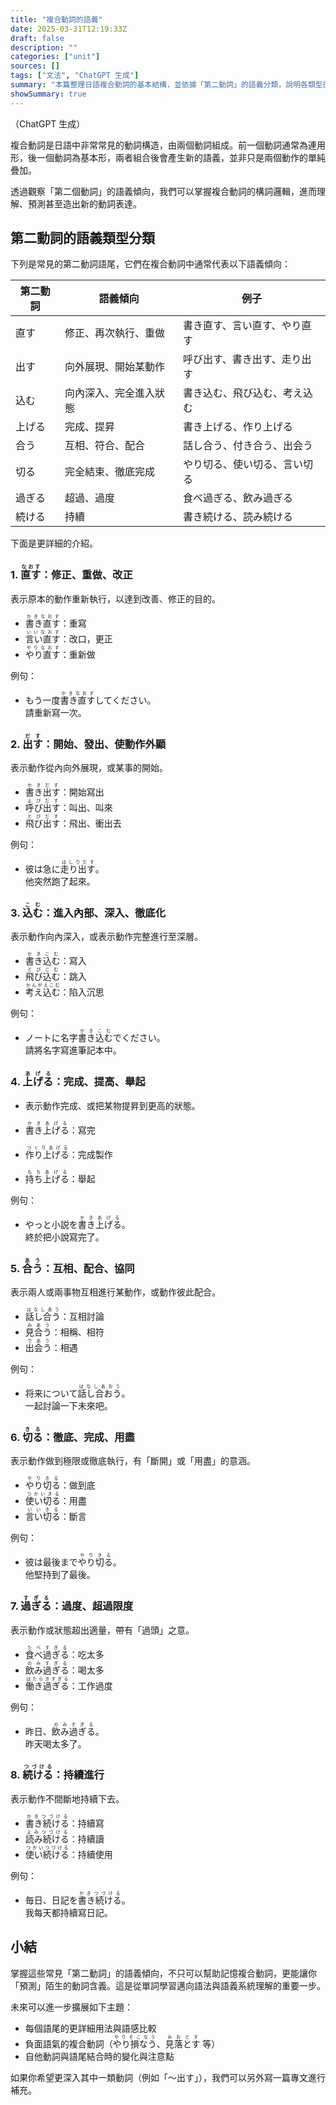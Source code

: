 ```yaml
---
title: "複合動詞的語義"
date: 2025-03-31T12:19:33Z
draft: false
description: ""
categories: ["unit"]
sources: []
tags: ["文法", "ChatGPT 生成"]
summary: "本篇整理日語複合動詞的基本結構，並依據「第二動詞」的語義分類，說明各類型的用法與代表例句。"
showSummary: true
---
```


（ChatGPT 生成）

複合動詞是日語中非常常見的動詞構造，由兩個動詞組成。前一個動詞通常為連用形，後一個動詞為基本形，兩者組合後會產生新的語義，並非只是兩個動作的單純疊加。

透過觀察「第二個動詞」的語義傾向，我們可以掌握複合動詞的構詞邏輯，進而理解、預測甚至造出新的動詞表達。

## 第二動詞的語義類型分類

下列是常見的第二動詞語尾，它們在複合動詞中通常代表以下語義傾向：

| 第二動詞 | 語義傾向               | 例子                         |
| -------- | ---------------------- | ---------------------------- |
| 直す     | 修正、再次執行、重做   | 書き直す、言い直す、やり直す |
| 出す     | 向外展現、開始某動作   | 呼び出す、書き出す、走り出す |
| 込む     | 向內深入、完全進入狀態 | 書き込む、飛び込む、考え込む |
| 上げる   | 完成、提昇             | 書き上げる、作り上げる       |
| 合う     | 互相、符合、配合       | 話し合う、付き合う、出会う   |
| 切る     | 完全結束、徹底完成     | やり切る、使い切る、言い切る |
| 過ぎる   | 超過、過度             | 食べ過ぎる、飲み過ぎる       |
| 続ける   | 持續                   | 書き続ける、読み続ける       |

下面是更詳細的介紹。

### 1. <ruby>直す<rt>なおす</rt></ruby>：修正、重做、改正

表示原本的動作重新執行，以達到改善、修正的目的。

- <ruby>書き直す<rt>かきなおす</rt></ruby>：重寫
- <ruby>言い直す<rt>いいなおす</rt></ruby>：改口，更正
- <ruby>やり直す<rt>やりなおす</rt></ruby>：重新做

例句：

- もう一度<ruby>書き直す<rt>かきなおす</rt></ruby>してください。  
  請重新寫一次。

### 2. <ruby>出す<rt>だす</rt></ruby>：開始、發出、使動作外顯

表示動作從內向外展現，或某事的開始。

- <ruby>書き出す<rt>かきだす</rt></ruby>：開始寫出
- <ruby>呼び出す<rt>よびだす</rt></ruby>：叫出、叫來
- <ruby>飛び出す<rt>とびだす</rt></ruby>：飛出、衝出去

例句： 
 
- 彼は急に<ruby>走り出す<rt>はしりだす</rt></ruby>。  
  他突然跑了起來。

### 3. <ruby>込む<rt>こむ</rt></ruby>：進入內部、深入、徹底化

表示動作向內深入，或表示動作完整進行至深層。

- <ruby>書き込む<rt>かきこむ</rt></ruby>：寫入
- <ruby>飛び込む<rt>とびこむ</rt></ruby>：跳入
- <ruby>考え込む<rt>かんがえこむ</rt></ruby>：陷入沉思

例句：

- ノートに名字<ruby>書き込む<rt>かきこむ</rt></ruby>でください。  
  請將名字寫進筆記本中。

### 4. <ruby>上げる<rt>あげる</rt></ruby>：完成、提高、舉起

- 表示動作完成、或把某物提昇到更高的狀態。

- <ruby>書き上げる<rt>かきあげる</rt></ruby>：寫完
- <ruby>作り上げる<rt>つくりあげる</rt></ruby>：完成製作
- <ruby>持ち上げる<rt>もちあげる</rt></ruby>：舉起

例句： 

- やっと小説を<ruby>書き上げる<rt>かきあげる</rt></ruby>。  
  終於把小說寫完了。

### 5. <ruby>合う<rt>あう</rt></ruby>：互相、配合、協同

表示兩人或兩事物互相進行某動作，或動作彼此配合。

- <ruby>話し合う<rt>はなしあう</rt></ruby>：互相討論
- <ruby>見合う<rt>みあう</rt></ruby>：相稱、相符
- <ruby>出会う<rt>であう</rt></ruby>：相遇

例句：

- 将来について<ruby>話し合おう<rt>はなしあおう</rt></ruby>。  
  一起討論一下未來吧。

### 6. <ruby>切る<rt>きる</rt></ruby>：徹底、完成、用盡

表示動作做到極限或徹底執行，有「斷開」或「用盡」的意涵。

- <ruby>やり切る<rt>やりきる</rt></ruby>：做到底
- <ruby>使い切る<rt>つかいきる</rt></ruby>：用盡
- <ruby>言い切る<rt>いいきる</rt></ruby>：斷言

例句：

- 彼は最後まで<ruby>やり切る<rt>やりきる</rt></ruby>。  
  他堅持到了最後。

### 7. <ruby>過ぎる<rt>すぎる</rt></ruby>：過度、超過限度

表示動作或狀態超出適量，帶有「過頭」之意。

- <ruby>食べ過ぎる<rt>たべすぎる</rt></ruby>：吃太多
- <ruby>飲み過ぎる<rt>のみすぎる</rt></ruby>：喝太多
- <ruby>働き過ぎる<rt>はたらきすぎる</rt></ruby>：工作過度

例句：

- 昨日、<ruby>飲み過ぎる<rt>のみすぎる</rt></ruby>。  
  昨天喝太多了。

### 8. <ruby>続ける<rt>つづける</rt></ruby>：持續進行

表示動作不間斷地持續下去。

- <ruby>書き続ける<rt>かきつづける</rt></ruby>：持續寫
- <ruby>読み続ける<rt>よみつづける</rt></ruby>：持續讀
- <ruby>使い続ける<rt>つかいつづける</rt></ruby>：持續使用

例句：

- 毎日、日記を<ruby>書き続ける<rt>かきつづける</rt></ruby>。  
  我每天都持續寫日記。

## 小結

掌握這些常見「第二動詞」的語義傾向，不只可以幫助記憶複合動詞，更能讓你「預測」陌生的動詞含義。這是從單詞學習邁向語法與語義系統理解的重要一步。

未來可以進一步擴展如下主題：

- 每個語尾的更詳細用法與語感比較
- 負面語氣的複合動詞（<ruby>やり損なう<rt>やりそこなう</rt></ruby>、<ruby>見落とす<rt>みおとす</rt></ruby> 等）
- 自他動詞與語尾結合時的變化與注意點

如果你希望更深入其中一類動詞（例如「〜出す」），我們可以另外寫一篇專文進行補充。
